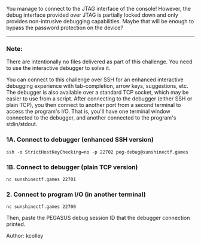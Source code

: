 You manage to connect to the JTAG interface of the console! However, the
debug interface provided over JTAG is partially locked down and only
provides non-intrusive debugging capabilities. Maybe that will be enough
to bypass the password protection on the device?

-----

### Note:

There are intentionally no files delivered as part of this challenge. You
need to use the interactive debugger to solve it.

You can connect to this challenge over SSH for an enhanced interactive
debugging experience with tab-completion, arrow keys, suggestions, etc.
The debugger is also available over a standard TCP socket, which may be
easier to use from a script. After connecting to the debugger (either SSH
or plain TCP), you then connect to another port from a second terminal to
access the program's I/O. That is, you'll have one terminal window connected
to the debugger, and another connected to the program's stdin/stdout.

### 1A. Connect to debugger (enhanced SSH version)

```
ssh -o StrictHostKeyChecking=no -p 22702 peg-debug@sunshinectf.games
```

### 1B. Connect to debugger (plain TCP version)

```
nc sunshinectf.games 22701
```

### 2. Connect to program I/O (in another terminal)

```
nc sunshinectf.games 22700
```

Then, paste the PEGASUS debug session ID that the debugger connection printed.

Author: kcolley

